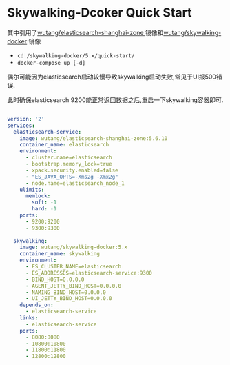 # Skywalking-Dcoker Quick Start
其中引用了[wutang/elasticsearch-shanghai-zone ](https://hub.docker.com/r/wutang/elasticsearch-shanghai-zone/)镜像和[wutang/skywalking-docker](https://hub.docker.com/r/wutang/skywalking-docker/) 镜像

- ```cd /skywalking-docker/5.x/quick-start/```
- ```docker-compose up [-d]```

偶尔可能因为elasticsearch启动较慢导致skywalking启动失败,常见于UI报500错误.

此时确保elasticsearch 9200能正常返回数据之后,重启一下skywalking容器即可.

```yaml

version: '2'
services:
  elasticsearch-service:
    image: wutang/elasticsearch-shanghai-zone:5.6.10
    container_name: elasticsearch
    environment:
      - cluster.name=elasticsearch
      - bootstrap.memory_lock=true
      - xpack.security.enabled=false
      - "ES_JAVA_OPTS=-Xms2g -Xmx2g"
      - node.name=elasticsearch_node_1
    ulimits:
      memlock:
        soft: -1
        hard: -1
    ports:
      - 9200:9200
      - 9300:9300
  
  skywalking:
    image: wutang/skywalking-docker:5.x
    container_name: skywalking
    environment:
      - ES_CLUSTER_NAME=elasticsearch
      - ES_ADDRESSES=elasticsearch-service:9300
      - BIND_HOST=0.0.0.0
      - AGENT_JETTY_BIND_HOST=0.0.0.0
      - NAMING_BIND_HOST=0.0.0.0
      - UI_JETTY_BIND_HOST=0.0.0.0
    depends_on:
      - elasticsearch-service
    links:
      - elasticsearch-service
    ports:
      - 8080:8080
      - 10800:10800
      - 11800:11800
      - 12800:12800
      
```
